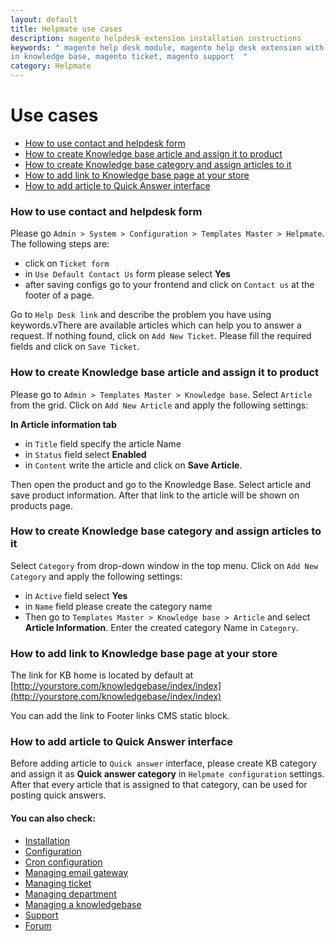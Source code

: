 ```yaml
---
layout: default
title: Helpmate use cases
description: magento helpdesk extension installation instructions
keywords: " magento help desk module, magento help desk extension with built
in knowledge base, magento ticket, magento support  "
category: Helpmate
---
```


# Use cases

- [How to use contact and helpdesk form](#how-to-use-contact-and-helpdesk-form)
- [How to create Knowledge base article and assign it to product](#how-to-create-knowledge-base-article-and-assign-it-to-product)
- [How to create Knowledge base category and assign articles to it](#how-to-create-knowledge-base-category-and-assign-articles-to-it)
- [How to add link to Knowledge base page at your store](#how-to-add-link-to-knowledge-base-page-at-your-store)
- [How to add article to Quick Answer interface](#how-to-add-article-to-quick-answer-interface)

### How to use contact and helpdesk form

Please go `Admin > System > Configuration > Templates Master > Helpmate`. The following steps are:

* click on `Ticket form`
* in `Use Default Contact Us` form please select **Yes**
* after saving configs go to your frontend and click on `Contact us` at the footer of a page.

Go to `Help Desk link` and describe the problem you have using keywords.vThere are available articles which can help you to answer a request. If nothing found, click on `Add New Ticket`. Please fill the required fields and click on `Save Ticket`.

### How to create Knowledge base article and assign it to product

Please go to `Admin > Templates Master > Knowledge base`. Select `Article` from the grid. Click on `Add New Article` and apply the following settings:

**In Article information tab**

* in `Title` field specify the article Name
* in `Status` field select **Enabled**
* in `Content` write the article and click on **Save Article**.

Then open the product and go to the Knowledge Base. Select article and save product information. After that link to the  article will be shown on products page.

### How to create Knowledge base category and assign articles to it

Select `Category` from drop-down window in the top menu. Click on `Add New Category` and apply the following settings:

* in `Active` field select **Yes**
* in `Name` field please create the category name
* Then go to `Templates Master > Knowledge base > Article` and select **Article Information**. Enter the created category Name in `Category`.  

### How to add link to Knowledge base page at your store

The link for KB home is located by default at [http://yourstore.com/knowledgebase/index/index](http://yourstore.com/knowledgebase/index/index)

You can add the link to Footer links CMS static block.

### How to add article to Quick Answer interface

Before adding article to `Quick answer` interface, please create KB category and assign it as **Quick answer category** in `Helpmate configuration` settings. After that every article that is assigned to that category, can be used for posting quick answers.

#### You can also check:

*   [Installation](../installation/)
*   [Configuration](../configuration/)
*   [Cron configuration](../cron-configuration/)
*   [Managing email gateway](../managing-email-gateway/)
*   [Managing ticket](../managing-ticket/)
*   [Managing department](../managing-department/)
*   [Managing a knowledgebase](../managing-a-knowledgebase/)
*   [Support](https://swissuplabs.com/contacts/)
*   [Forum](https://swissuplabs.com/magento-forum/)

